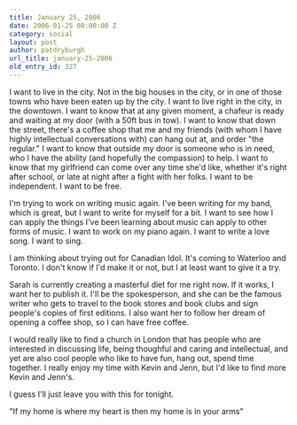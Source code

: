 ```yaml
---
title: January 25, 2006
date: 2006-01-25 00:00:00 Z
category: social
layout: post
author: patdryburgh
url_title: january-25-2006
old_entry_id: 327
---
```


I want to live in the city. Not in the big houses in the city, or in one of those towns who have been eaten up by the city. I want to live right in the city, in the downtown. I want to know that at any given moment, a chafeur is ready and waiting at my door (with a 50ft bus in tow). I want to know that down the street, there's a coffee shop that me and my friends (with whom I have highly intellectual conversations with) can hang out at, and order "the regular."  I want to know that outside my door is someone who is in need, who I have the ability (and hopefully the compassion) to help. I want to know that my girlfriend can come over any time she'd like, whether it's right after school, or late at night after a fight with her folks. I want to be independent. I want to be free. 

I'm trying to work on writing music again. I've been writing for my band, which is great, but I want to write for myself for a bit. I want to see how I can apply the things I've been learning about music can apply to other forms of music. I want to work on my piano again. I want to write a love song. I want to sing. 

I am thinking about trying out for Canadian Idol. It's coming to Waterloo and Toronto. I don't know if I'd make it or not, but I at least want to give it a try. 

Sarah is currently creating a masterful diet for me right now. If it works, I want her to publish it. I'll be the spokesperson, and she can be the famous writer who gets to travel to the book stores and book clubs and sign people's copies of first editions. I also want her to follow her dream of opening a coffee shop, so I can have free coffee. 

I would really like to find a church in London that has people who are interested in discussing life, being thoughful and caring and intellectual, and yet are also cool people who like to have fun, hang out, spend time together. I really enjoy my time with Kevin and Jenn, but I'd like to find more Kevin and Jenn's. 

I guess I'll just leave you with this for tonight. 

"If my home is where my heart is
then my home is in your arms"
